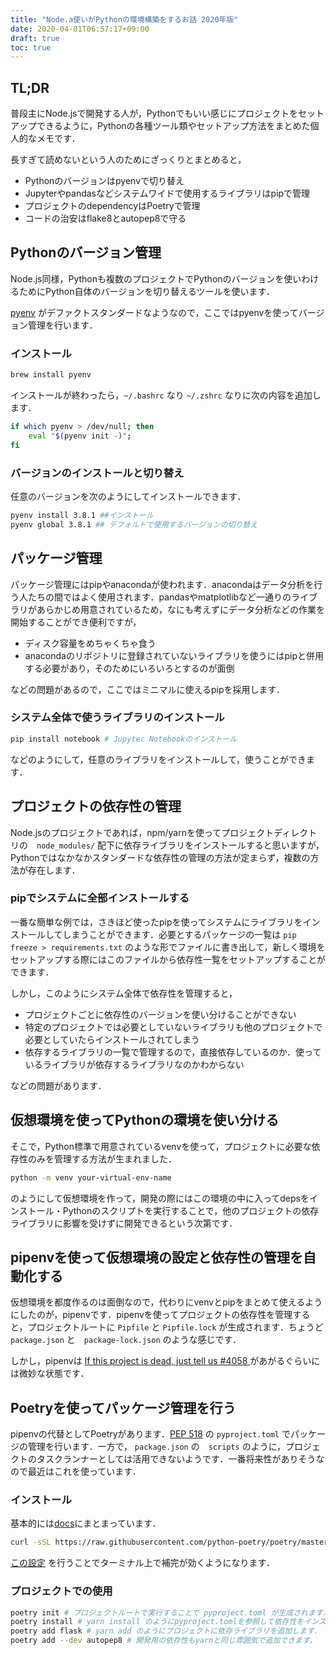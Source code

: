 ```yaml
---
title: "Node.a使いがPythonの環境構築をするお話 2020年版"
date: 2020-04-01T06:57:17+09:00
draft: true
toc: true
---
```


## TL;DR

普段主にNode.jsで開発する人が，Pythonでもいい感じにプロジェクトをセットアップできるように，Pythonの各種ツール類やセットアップ方法をまとめた個人的なメモです．

長すぎて読めないという人のためにざっくりとまとめると，
- Pythonのバージョンはpyenvで切り替え
- Jupyterやpandasなどシステムワイドで使用するライブラリはpipで管理
- プロジェクトのdependencyはPoetryで管理
- コードの治安はflake8とautopep8で守る

## Pythonのバージョン管理

Node.js同様，Pythonも複数のプロジェクトでPythonのバージョンを使いわけるためにPython自体のバージョンを切り替えるツールを使います．

[pyenv](https://github.com/pyenv/pyenv) がデファクトスタンダードなようなので，ここではpyenvを使ってバージョン管理を行います．

### インストール

```bash
brew install pyenv
```

インストールが終わったら，`~/.bashrc` なり `~/.zshrc` なりに次の内容を追加します．

```bash
if which pyenv > /dev/null; then
    eval "$(pyenv init -)";
fi
```

### バージョンのインストールと切り替え

任意のバージョンを次のようにしてインストールできます．　

```bash
pyenv install 3.8.1 ##インストール
pyenv global 3.8.1 ## デフォルトで使用するバージョンの切り替え　
```

## パッケージ管理

パッケージ管理にはpipやanacondaが使われます．anacondaはデータ分析を行う人たちの間ではよく使用されます．pandasやmatplotlibなど一通りのライブラリがあらかじめ用意されているため，なにも考えずにデータ分析などの作業を開始することができ便利ですが，

- ディスク容量をめちゃくちゃ食う
- anacondaのリポジトリに登録されていないライブラリを使うにはpipと併用する必要があり，そのためにいろいろとするのが面倒

などの問題があるので，ここではミニマルに使えるpipを採用します．

### システム全体で使うライブラリのインストール

```bash
pip install notebook # Jupyter Notebookのインストール
```

などのようにして，任意のライブラリをインストールして，使うことができます．

## プロジェクトの依存性の管理

Node.jsのプロジェクトであれば，npm/yarnを使ってプロジェクトディレクトリの　`node_modules/` 配下に依存ライブラリをインストールすると思いますが，Pythonではなかなかスタンダードな依存性の管理の方法が定まらず，複数の方法が存在します．

### pipでシステムに全部インストールする

一番な簡単な例では，さきほど使ったpipを使ってシステムにライブラリをインストールしてしまうことができます．必要とするパッケージの一覧は `pip freeze > requirements.txt` のような形でファイルに書き出して，新しく環境をセットアップする際にはこのファイルから依存性一覧をセットアップすることができます．

しかし，このようにシステム全体で依存性を管理すると，
- プロジェクトごとに依存性のバージョンを使い分けることができない
- 特定のプロジェクトでは必要としていないライブラリも他のプロジェクトで必要としていたらインストールされてしまう
- 依存するライブラリの一覧で管理するので，直接依存しているのか．使っているライブラリが依存するライブラリなのかわからない

などの問題があります．

## 仮想環境を使ってPythonの環境を使い分ける

そこで，Python標準で用意されているvenvを使って，プロジェクトに必要な依存性のみを管理する方法が生まれました．

```bash
python -m venv your-virtual-env-name
```

のようにして仮想環境を作って，開発の際にはこの環境の中に入ってdepsをインストール・Pythonのスクリプトを実行することで，他のプロジェクトの依存ライブラリに影響を受けずに開発できるという次第です．

## pipenvを使って仮想環境の設定と依存性の管理を自動化する

仮想環境を都度作るのは面倒なので，代わりにvenvとpipをまとめて使えるようにしたのが，pipenvです．pipenvを使ってプロジェクトの依存性を管理すると，プロジェクトルートに `Pipfile` と `Pipfile.lock` が生成されます．ちょうど `package.json` と　`package-lock.json` のような感じです．

しかし，pipenvは [If this project is dead, just tell us #4058
](https://github.com/pypa/pipenv/issues/4058) があがるぐらいには微妙な状態です．

## Poetryを使ってパッケージ管理を行う

pipenvの代替としてPoetryがあります．[PEP 518](https://www.python.org/dev/peps/pep-0518) の `pyproject.toml` でパッケージの管理を行います．一方で， `package.json` の　`scripts` のように，プロジェクトのタスクランナーとしては活用できないようです．一番将来性がありそうなので最近はこれを使っています．

### インストール

基本的には[docs](https://python-poetry.org/docs/)にまとまっています．

```bash
curl -sSL https://raw.githubusercontent.com/python-poetry/poetry/master/get-poetry.py | python
```

[この設定](https://github.com/python-poetry/poetry#enable-tab-completion-for-bash-fish-or-zsh) を行うことでターミナル上で補完が効くようになります．

### プロジェクトでの使用

```bash
poetry init # プロジェクトルートで実行することで pyproject.toml が生成されます．
poetry install # yarn install のようにpyproject.tomlを参照して依存性をインストールします．
poetry add flask # yarn add のようにプロジェクトに依存ライブラリを追加します．
poetry add --dev autopep8 # 開発用の依存性もyarnと同じ雰囲気で追加できます，
```


